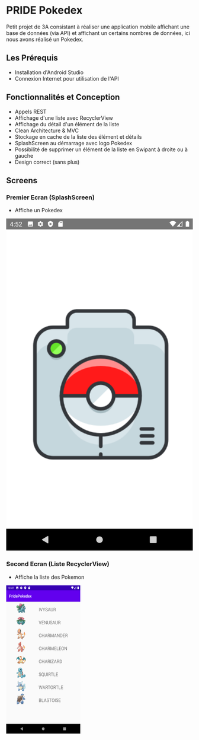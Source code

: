 # PRIDE Pokedex

Petit projet de 3A consistant à réaliser une application mobile affichant une base de données (via API) et affichant un certains nombres 
de données, ici nous avons réalisé un Pokedex.

## Les Prérequis

- Installation d'Android Studio
- Connexion Internet pour utilisation de l'API

## Fonctionnalités et Conception

- Appels REST
- Affichage d'une liste avec RecyclerView
- Affichage du détail d'un élément de la liste
- Clean Architecture & MVC
- Stockage en cache de la liste des élément et détails
- SplashScreen au démarrage avec logo Pokedex
- Possibilité de supprimer un élément de la liste en Swipant à droite ou à gauche
- Design correct (sans plus)

## Screens

### Premier Ecran (SplashScreen)

- Affiche un Pokedex
<img src="app/Screens/Splash.png" alt="Splash.png">

### Second Ecran (Liste RecyclerView)

- Affiche la liste des Pokemon
<img src="app/Screens/liste pokemon.png" width="200" height="400" alt="liste pokemon.png">


